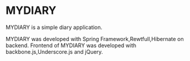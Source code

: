 # MYDIARY
MYDIARY is a simple diary application.

MYDIARY was developed with Spring Framework,Rewtfull,Hibernate on backend. 
Frontend of MYDIARY was developed with backbone.js,Underscore.js and jQuery.
